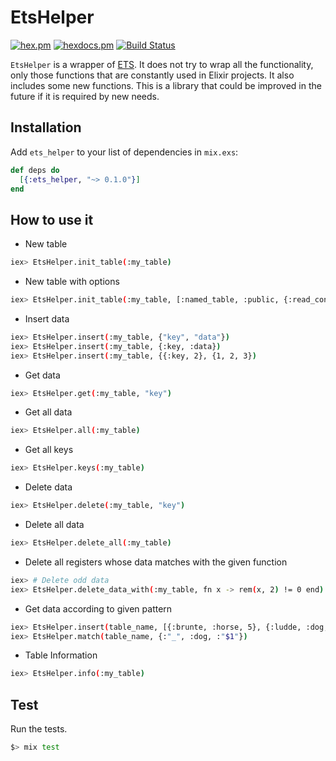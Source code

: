 # EtsHelper

[![hex.pm](https://img.shields.io/hexpm/v/ets_helper.svg?style=flat-square)](https://hex.pm/packages/ets_helper) [![hexdocs.pm](https://img.shields.io/badge/docs-latest-green.svg?style=flat-square)](https://hexdocs.pm/ets_helper/) [![Build Status](https://travis-ci.org/mendrugory/ets_helper.svg?branch=master)](https://travis-ci.org/mendrugory/ets_helper)

 `EtsHelper` is a wrapper of [ETS](http://erlang.org/doc/man/ets.html). It does not try to wrap all the
 functionality, only those functions that are constantly used in Elixir projects. It also includes some
 new functions. This is a library that could be improved in the future if it is required by new needs.

## Installation
  Add `ets_helper` to your list of dependencies in `mix.exs`:

  ```elixir
  def deps do
    [{:ets_helper, "~> 0.1.0"}]
  end
  ```
    

## How to use it
  
  * New table
  ```bash
  iex> EtsHelper.init_table(:my_table)
  ```

  * New table with options
  ```bash
  iex> EtsHelper.init_table(:my_table, [:named_table, :public, {:read_concurrency, true}, {:write_concurrency, true}])
  ```  
  
  * Insert data
  ```bash
  iex> EtsHelper.insert(:my_table, {"key", "data"})
  iex> EtsHelper.insert(:my_table, {:key, :data})
  iex> EtsHelper.insert(:my_table, {{:key, 2}, {1, 2, 3})
  ```  

  * Get data
  ```bash
  iex> EtsHelper.get(:my_table, "key")
  ``` 

  * Get all data
  ```bash
  iex> EtsHelper.all(:my_table)
  ```   
  * Get all keys
  ```bash
  iex> EtsHelper.keys(:my_table)
  ```   

  * Delete data
  ```bash
  iex> EtsHelper.delete(:my_table, "key")
  ```   

  * Delete all data
  ```bash
  iex> EtsHelper.delete_all(:my_table)
  ```

  * Delete all registers whose data matches with the given function
  ```bash
  iex> # Delete odd data
  iex> EtsHelper.delete_data_with(:my_table, fn x -> rem(x, 2) != 0 end)
  ```

  * Get data according to given pattern
  ```bash
  iex> EtsHelper.insert(table_name, [{:brunte, :horse, 5}, {:ludde, :dog, 5}, {:rufsen, :dog, 7}])
  iex> EtsHelper.match(table_name, {:"_", :dog, :"$1"})
  ```  

  * Table Information
  ```bash
  iex> EtsHelper.info(:my_table)
  ```  

## Test
  Run the tests.
  ```bash
  $> mix test 
  ```

